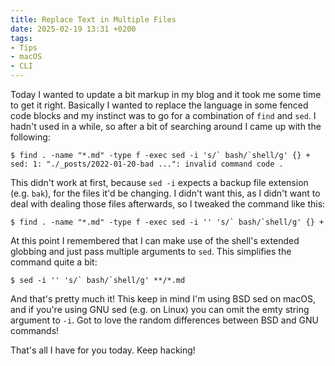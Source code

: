 ```yaml
---
title: Replace Text in Multiple Files
date: 2025-02-19 13:31 +0200
tags:
- Tips
- macOS
- CLI
---
```


Today I wanted to update a bit markup in my blog and it took me some time
to get it right. Basically I wanted to replace the language in some fenced
code blocks and my instinct was to go for a combination of `find` and `sed`.
I hadn't used in a while, so after a bit of searching around I came up with
the following:

```console
$ find . -name "*.md" -type f -exec sed -i 's/` bash/`shell/g' {} +
sed: 1: "./_posts/2022-01-20-bad ...": invalid command code .
```

This didn't work at first, because `sed -i` expects a backup file extension (e.g. `bak`),
for the files it'd be changing. I didn't want this, as I didn't want to deal with dealing those files afterwards,
so I tweaked the command like this:

```console
$ find . -name "*.md" -type f -exec sed -i '' 's/` bash/`shell/g' {} +
```

At this point I remembered that I can make use of the shell's extended globbing and just pass multiple arguments to
`sed`. This simplifies the command quite a bit:

```console
$ sed -i '' 's/` bash/`shell/g' **/*.md
```

And that's pretty much it! This keep in mind I'm using BSD sed on macOS, and if you're
using GNU sed (e.g. on Linux) you can omit the emty string argument to `-i`.
Got to love the random differences between BSD and GNU commands!

That's all I have for you today. Keep hacking!
